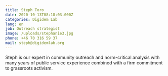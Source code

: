 ```yaml
---
title: Steph Toro
date: 2020-10-13T08:18:03.000Z
categories: Digidem Lab
lang: en
job: Outreach strategist
image: /uploads/stephanie3.jpg
phone: +46 70 316 59 37
mail: steph@digidemlab.org
---
```


Steph is our expert in community outreach and norm-critical analysis with many years of public service experience combined with a firm commitment to grassroots activism.
